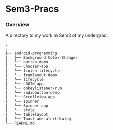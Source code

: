 # Sem3-Pracs
### Overview

A directory to my work in Sem3 of my undergrad. 

```
.   
..
├── android-programming     
|   ├── Background-Color-Changer     
|   └── button-demo    
│   └── Chooser-app    
|   └── finish-lifecycle     
|   └── framlayout-demo     
|   └── lifecycle     
|   └── LOGIN-app     
|   └── onkeylistener-run     
|   └── radiobutton-demo     
|   └── Scrollview-app     
|   └── spinner     
|   └── Spinner-app    
|   └── style    
|   └── tablelayout    
|   └── Toast-and-alertdialog       
└── README.md     
```
